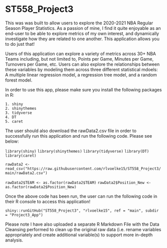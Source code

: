 # ST558_Project3

This was was built to allow users to explore the 2020-2021 NBA Regular Season Player Statistics. As a passion of mine, I find it quite enjoyable as an end-user to be able to explore metrics of my own interest, and dynamically investigate how they are related to one another. This application allows you to do just that!

Users of this application can explore a variety of metrics across 30+ NBA Teams including, but not limited to, Points per Game, Minutes per Game, Turnovers per Game, etc. Users can also explore the relationships between these variables by modeling them across three different statistical mdoels: A multiple linear regression model, a regression tree model, and a random forest model.

In order to use this app, please make sure you install the following packages in R: 

    1. shiny 
    2. shinythemes
    3. tidyverse
    4. DT
    5. caret
    
The user should also download the rawData2.csv file in order to successfully run this application and run the following code. Please see below: 

`library(shiny)`
`library(shinythemes)`
`library(tidyverse)`
`library(DT)`
`library(caret)`

`rawData2 <- read_csv("https://raw.githubusercontent.com/rlvoelke15/ST558_Project3/main/rawData2.csv")`

`rawData2$TEAM <- as.factor(rawData2$TEAM)` 
`rawData2$Position_New <- as.factor(rawData2$Position_New)`

Once the above code has been run, the user can run the following code in their R console to access this application!

`shiny::runGitHub("ST558_Project3", "rlvoelke15", ref = "main", subdir = "Project3_App")`

Please note I have also uploaded a separate R Markdown File with the Data Cleansing performed to clean up the original raw data (i.e. rename variables appropriately and create additional variable(s) to support more in-depth analysis. 
